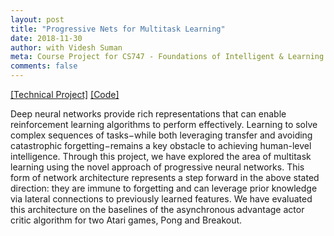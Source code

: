 ```yaml
---
layout: post
title: "Progressive Nets for Multitask Learning"
date: 2018-11-30
author: with Videsh Suman
meta: Course Project for CS747 - Foundations of Intelligent & Learning Agents, Autumn 2018
comments: false
---
```


<a href="/docs/FILA.pdf" >[Technical Project]</a>
<a href="" >[Code]</a>

Deep neural networks provide rich representations that can enable reinforcement learning algorithms to perform effectively. Learning to solve complex sequences of tasks−while both leveraging transfer and avoiding catastrophic forgetting−remains a key obstacle to achieving human-level intelligence. Through this project, we have explored the area of multitask learning using the novel approach of progressive neural networks. This form of network architecture represents a step forward in the above stated direction: they are immune to forgetting and can leverage prior knowledge via lateral connections to previously learned features. We have evaluated this architecture on the baselines of the asynchronous advantage actor critic algorithm for two Atari games, Pong and Breakout.